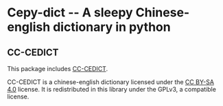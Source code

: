 # Cepy-dict -- A sleepy Chinese-english dictionary in python



## CC-CEDICT

This package includes
[CC-CEDICT](https://www.mdbg.net/chinese/dictionary?page=cc-cedict).

CC-CEDICT is a chinese-english dictionary licensed under the [CC BY-SA
4.0](https://creativecommons.org/licenses/by-sa/4.0/) license. It is
redistributed in this library under the GPLv3, a compatible license.
